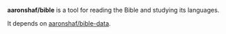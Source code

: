 **aaronshaf/bible** is a tool for reading the Bible and studying its languages.

It depends on [aaronshaf/bible-data](https://github.com/aaronshaf/bible-data).
